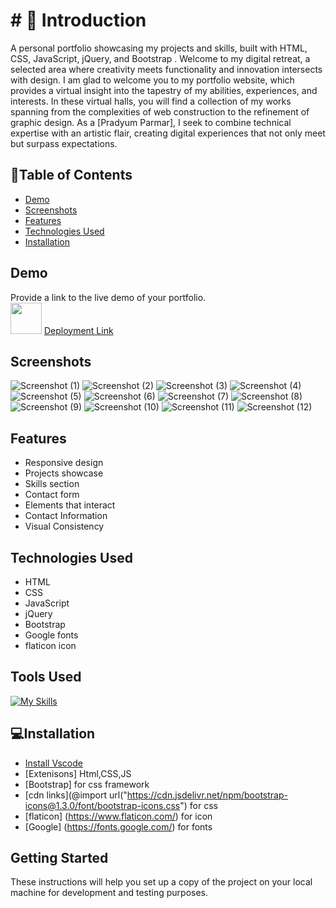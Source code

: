 # # 📜 Introduction

A personal portfolio showcasing my projects and skills, built with HTML, CSS, JavaScript, jQuery, and Bootstrap .
Welcome to my digital retreat, a selected area where creativity meets functionality and innovation intersects with design. I am glad to welcome you to my portfolio website, which provides a virtual insight into the tapestry of my abilities, experiences, and interests.
In these virtual halls, you will find a collection of my works spanning from the complexities of web construction to the refinement of graphic design. As a [Pradyum Parmar], I seek to combine technical expertise with an artistic flair, creating digital experiences that not only meet but surpass expectations.



## 🎯Table of Contents

- [Demo](#demo)
- [Screenshots](#screenshots)
- [Features](#features)
- [Technologies Used](#technologies-used)
- [Installation](#installation)

## Demo        
Provide a link to the live demo of your portfolio. <br> <img src="https://media.giphy.com/media/VgCDAzcKvsR6OM0uWg/giphy.gif" width="50">
[Deployment Link](https://ved0212.github.io/My-Portfolio/)

## Screenshots
![Screenshot (1)](https://github.com/Ved0212/My-Portfolio/assets/152055524/d2fb949d-c120-4493-8fbf-f711c4a6ead2)
![Screenshot (2)](https://github.com/Ved0212/My-Portfolio/assets/152055524/bbde6864-cd26-47d4-9c28-ad329006e228)
![Screenshot (3)](https://github.com/Ved0212/My-Portfolio/assets/152055524/35ccda2d-df0e-424b-ab89-6cfb72cbcdb9)
![Screenshot (4)](https://github.com/Ved0212/My-Portfolio/assets/152055524/dc98979f-989b-495f-99ff-0f42bc0fd663)
![Screenshot (5)](https://github.com/Ved0212/My-Portfolio/assets/152055524/40cf26e8-ec5d-422b-bdf9-3eef69ecffce)
![Screenshot (6)](https://github.com/Ved0212/My-Portfolio/assets/152055524/1be736cb-f1ee-4a38-9418-b20b2eba461c)
![Screenshot (7)](https://github.com/Ved0212/My-Portfolio/assets/152055524/98183e19-1d60-45e9-a049-c61e078e6bf5)
![Screenshot (8)](https://github.com/Ved0212/My-Portfolio/assets/152055524/1aa73184-2780-4112-b82b-c4154c058598)
![Screenshot (9)](https://github.com/Ved0212/My-Portfolio/assets/152055524/5a4c73b9-2df3-4f6d-ab5c-3dd0ce9b85f6)
![Screenshot (10)](https://github.com/Ved0212/My-Portfolio/assets/152055524/d37edca3-e3b8-4a09-8f2d-7e1a867cd74b)
![Screenshot (11)](https://github.com/Ved0212/My-Portfolio/assets/152055524/707d894d-d4d2-4edd-b307-f3da26222ff1)
![Screenshot (12)](https://github.com/Ved0212/My-Portfolio/assets/152055524/312c993d-7a6d-4307-ae64-867b4ff19ee4)

## Features

- Responsive design
- Projects showcase
- Skills section
- Contact form
- Elements that interact
- Contact Information
- Visual Consistency

## Technologies Used

- HTML
- CSS
- JavaScript
- jQuery
- Bootstrap
- Google fonts
- flaticon icon

## Tools Used
[![My Skills](https://skillicons.dev/icons?i=vscode,html,css,js,bootstrap,jquery)](https://skillicons.dev)


## 💻Installation 
- [Install Vscode](https://code.visualstudio.com/)
- [Extenisons] Html,CSS,JS
- [Bootstrap] for css framework
- [cdn links](@import url("https://cdn.jsdelivr.net/npm/bootstrap-icons@1.3.0/font/bootstrap-icons.css") for css
- [flaticon] (https://www.flaticon.com/) for icon
- [Google] (https://fonts.google.com/) for fonts

## Getting Started
These instructions will help you set up a copy of the project on your local machine for development and testing purposes. 

